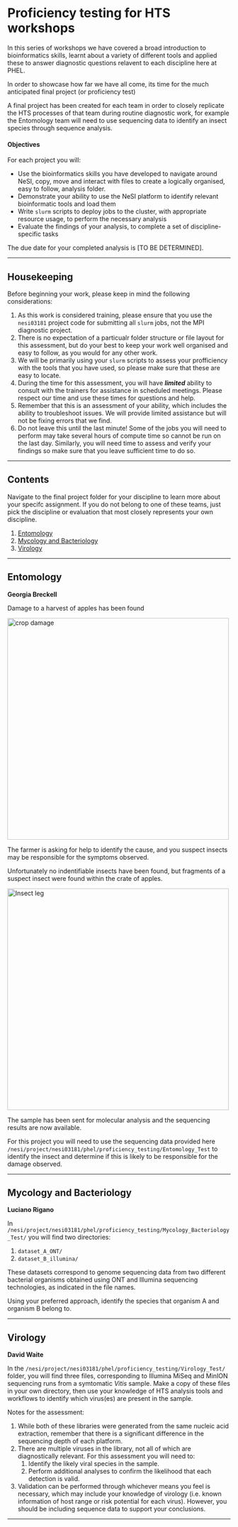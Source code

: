 # Proficiency testing for HTS workshops 

In this series of workshops we have covered a broad introduction to bioinformatics skills, learnt about a variety of different tools and applied these to answer diagnostic questions relavent to each discipline here at PHEL. 

In order to showcase how far we have all come, its time for the much anticipated final project (or proficiency test) 

A final project has been created for each team in order to closely replicate the HTS processes of that team during routine diagnostic work, for example the Entomology team will need to use sequencing data to identify an insect species through sequence analysis. 

#### Objectives

For each project you will: 

* Use the bioinformatics skills you have developed to navigate around NeSI, copy, move and interact with files to create a logically organised, easy to follow, analysis folder.
* Demonstrate your ability to use the NeSI platform to identify relevant bioinformatic tools and load them
* Write `slurm` scripts to deploy jobs to the cluster, with appropriate resource usage, to perform the necessary analysis 
* Evaluate the findings of your analysis, to complete a set of discipline-specific tasks  

The due date for your completed analysis is [TO BE DETERMINED].

---

## Housekeeping

Before beginning your work, please keep in mind the following considerations:

1. As this work is considered training, please ensure that you use the `nesi03181` project code for submitting all `slurm` jobs, not the MPI diagnostic project.
1. There is no expectation of a particualr folder structure or file layout for this assessment, but do your best to keep your work well organised and easy to follow, as you would for any other work.
1. We will be primarily using your `slurm` scripts to assess your profficiency with the tools that you have used, so please make sure that these are easy to locate.
1. During the time for this assessment, you will have **_limited_** ability to consult with the trainers for assistance in scheduled meetings. Please respect our time and use these times for questions and help.
1. Remember that this is an assessment of your ability, which includes the ability to troubleshoot issues. We will provide limited assistance but will not be fixing errors that we find.
1. Do not leave this until the last minute! Some of the jobs you will need to perform may take several hours of compute time so cannot be run on the last day. Similarly, you will need time to assess and verify your findings so make sure that you leave sufficient time to do so.

---

## Contents

Navigate to the final project folder for your discipline to learn more about your specifc assignment. If you do not belong to one of these teams, just pick the discipline or evaluation that most closely represents your own discipline.

1. [Entomology](#entomology)
1. [Mycology and Bacteriology](#mycology-and-bacteriology)
1. [Virology](#virology)

---

## Entomology

**Georgia Breckell**

Damage to a harvest of apples has been found

<img src='../../img/prof_testing_crop_damage.png' alt='crop damage' width='500' />

The farmer is asking for help to identify the cause, and you suspect insects may be responsible for the symptoms observed. 

Unfortunately no indentifiable insects have been found, but fragments of a suspect insect were found within the crate of apples. 


<img src='../../img/prof_testing_bug_leg.png' alt='Insect leg' width='500' />


The sample has been sent for molecular analysis and the sequencing results are now available. 

For this project you will need to use the sequencing data provided here `/nesi/project/nesi03181/phel/proficiency_testing/Entomology_Test`   to identify the insect and determine if this is likely to be responsible for the damage observed. 



---

## Mycology and Bacteriology

**Luciano Rigano**

In `/nesi/project/nesi03181/phel/proficiency_testing/Mycology_Bacteriology_Test/` you will find two directories:

1. `dataset_A_ONT/`
1. `dataset_B_illumina/`

These datasets correspond to genome sequencing data from two different bacterial organisms obtained using ONT and Illumina sequencing technologies, as indicated in the file names.

Using your preferred approach, identify the species that organism A and organism B belong to.

---

## Virology

**David Waite**

In the `/nesi/project/nesi03181/phel/proficiency_testing/Virology_Test/` folder, you will find three files, corresponding to Illumina MiSeq and MinION sequencing runs from a symtomatic *Vitis* sample. Make a copy of these files in your own directory, then use your knowledge of HTS analysis tools and workflows to identify which virus(es) are present in the sample.
  
Notes for the assessment:

1. While both of these libraries were generated from the same nucleic acid extraction, remember that there is a significant difference in the sequencing depth of each platform.
1. There are multiple viruses in the library, not all of which are diagnostically relevant. For this assessment you will need to:
   1. Identify the likely viral species in the sample.
   1. Perform additional analyses to confirm the likelihood that each detection is valid.
1. Validation can be performed through whichever means you feel is necessary, which may include your knowledge of virology (i.e. known information of host range or risk potential for each virus). However, you should be including sequence data to support your conclusions.

---
